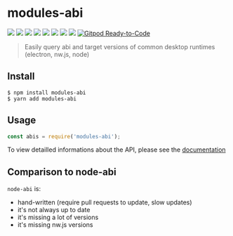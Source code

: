 # modules-abi

![](https://badgen.net/github/release/armaldio/modules-abi/stable)
![](https://badgen.net/github/last-commit/armaldio/modules-abi)
![](https://badgen.net/github/dependents-repo/armaldio/modules-abi/)
![](https://badgen.net/npm/dw/modules-abi/)
![](https://badgen.net/npm/license/modules-abi/)
![](https://badgen.net/travis/armaldio/modules-abi/)
![](https://badgen.net/dependabot/dependabot/dependabot-core/?icon=dependabot)
![](https://github.com/Armaldio/modules-abi/workflows/Test/badge.svg)
[![Gitpod Ready-to-Code](https://img.shields.io/badge/Gitpod-Ready--to--Code-blue?logo=gitpod)](https://gitpod.io/#https://github.com/Armaldio/modules-abi)

> Easily query abi and target versions of common desktop runtimes (electron, nw.js, node)

## Install

```
$ npm install modules-abi
$ yarn add modules-abi
```

## Usage

```js
const abis = require('modules-abi');
```

To view detailled informations about the API, please see the [documentation](/DOCUMENTATION.md)

## Comparison to node-abi
`node-abi` is:
- hand-written (require pull requests to update, slow updates)
- it's not always up to date
- it's missing a lot of versions
- it's missing nw.js versions
